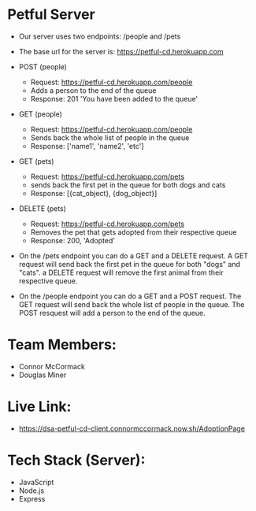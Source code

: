 # Petful Server
  * Our server uses two endpoints: /people and /pets
  * The base url for the server is: https://petful-cd.herokuapp.com

  * POST (people)
    * Request: https://petful-cd.herokuapp.com/people
    * Adds a person to the end of the queue
    * Response: 201 'You have been added to the queue'


  * GET (people)
    * Request: https://petful-cd.herokuapp.com/people
    * Sends back the whole list of people in the queue
    * Response: ['name1', 'name2', 'etc']

  * GET (pets)
    * Request: https://petful-cd.herokuapp.com/pets
    * sends back the first pet in the queue for both dogs and cats
    * Response: [{cat_object}, {dog_object}]

  * DELETE (pets)
    * Request: https://petful-cd.herokuapp.com/pets 
    * Removes the pet that gets adopted from their respective queue
    * Response:  200, 'Adopted'
 
  * On the /pets endpoint you can do a GET and a DELETE request. A GET request will send back the first pet in the queue for both "dogs" and "cats". a DELETE request will remove the first animal from their respective queue.

  * On the /people endpoint you can do a GET and a POST request. The GET request will send back the whole list of people in the queue. The POST resquest will add a person to the end of the queue.

# Team Members:
  * Connor McCormack
  * Douglas Miner

# Live Link:
  * https://dsa-petful-cd-client.connormccormack.now.sh/AdoptionPage

# Tech Stack (Server):
  * JavaScript
  * Node.js
  * Express